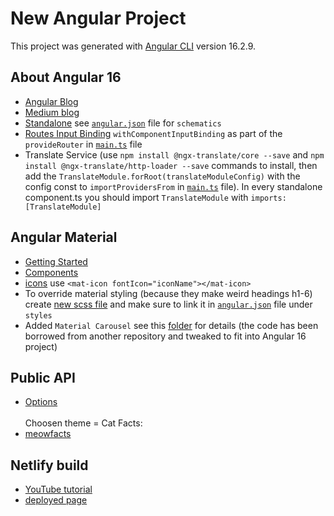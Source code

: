 # New Angular Project

This project was generated with [Angular CLI](https://github.com/angular/angular-cli) version 16.2.9.

## About Angular 16
- [Angular Blog](https://blog.angular.io/angular-v16-is-here-4d7a28ec680d)
- [Medium blog](https://medium.com/@evincedevelop/whats-new-in-angular-16-a-deep-dive-into-the-latest-features-5985d477003c)
- [Standalone](https://angular.io/guide/standalone-migration) see [`angular.json`](https://github.com/Sara-pixie/new-angular-project/blob/master/angular.json) file for `schematics`
- [Routes Input Binding](https://angular.io/api/router/withComponentInputBinding) `withComponentInputBinding` as part of the `provideRouter` in [`main.ts`](https://github.com/Sara-pixie/new-angular-project/blob/master/src/main.ts) file
- Translate Service (use `npm install @ngx-translate/core --save` and `npm install @ngx-translate/http-loader --save` commands to install, then add the `TranslateModule.forRoot(translateModuleConfig)` with the config const to `importProvidersFrom` in [`main.ts`](https://github.com/Sara-pixie/new-angular-project/blob/master/src/main.ts) file). In every standalone component.ts you should import `TranslateModule` with `imports: [TranslateModule]`

## Angular Material
- [Getting Started](https://material.angular.io/guide/getting-started)
- [Components](https://material.angular.io/components/categories)
- [icons](https://fonts.google.com/icons) use `<mat-icon fontIcon="iconName"></mat-icon>`
- To override material styling (because they make weird headings h1-6) create [new scss file](https://github.com/Sara-pixie/new-angular-project/blob/master/src/theme.scss) and make sure to link it in [`angular.json`](https://github.com/Sara-pixie/new-angular-project/blob/master/angular.json) file under `styles`
- Added `Material Carousel` see this [folder](https://github.com/Sara-pixie/new-angular-project/tree/master/src/app/components/carousel) for details (the code has been borrowed from another repository and tweaked to fit into Angular 16 project)

## Public API
- [Options](https://github.com/public-apis/public-apis)
<br><br>Choosen theme = Cat Facts:
- [meowfacts](https://github.com/wh-iterabb-it/meowfacts)

## Netlify build
- [YouTube tutorial](https://www.youtube.com/watch?v=4992d7KQz0k)
- [deployed page](https://master--peppy-eclair-b9d0b2.netlify.app/)
